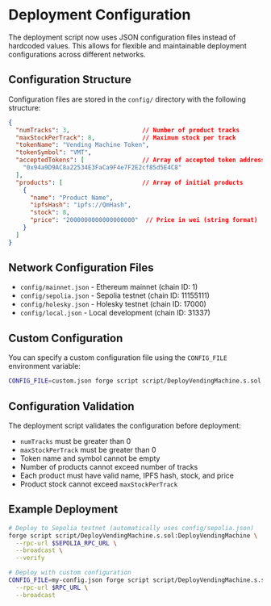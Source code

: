 # Deployment Configuration

The deployment script now uses JSON configuration files instead of hardcoded values. This allows for flexible and maintainable deployment configurations across different networks.

## Configuration Structure

Configuration files are stored in the `config/` directory with the following structure:

```json
{
  "numTracks": 3,                    // Number of product tracks
  "maxStockPerTrack": 8,             // Maximum stock per track
  "tokenName": "Vending Machine Token",
  "tokenSymbol": "VMT",
  "acceptedTokens": [                // Array of accepted token addresses
    "0x94a9D9AC8a22534E3FaCa9F4e7F2E2cf85d5E4C8"
  ],
  "products": [                      // Array of initial products
    {
      "name": "Product Name",
      "ipfsHash": "ipfs://QmHash",
      "stock": 8,
      "price": "2000000000000000000"  // Price in wei (string format)
    }
  ]
}
```

## Network Configuration Files

- `config/mainnet.json` - Ethereum mainnet (chain ID: 1)
- `config/sepolia.json` - Sepolia testnet (chain ID: 11155111)
- `config/holesky.json` - Holesky testnet (chain ID: 17000)
- `config/local.json` - Local development (chain ID: 31337)

## Custom Configuration

You can specify a custom configuration file using the `CONFIG_FILE` environment variable:

```bash
CONFIG_FILE=custom.json forge script script/DeployVendingMachine.s.sol:DeployVendingMachine --rpc-url $RPC_URL --broadcast
```

## Configuration Validation

The deployment script validates the configuration before deployment:

- `numTracks` must be greater than 0
- `maxStockPerTrack` must be greater than 0
- Token name and symbol cannot be empty
- Number of products cannot exceed number of tracks
- Each product must have valid name, IPFS hash, stock, and price
- Product stock cannot exceed `maxStockPerTrack`

## Example Deployment

```bash
# Deploy to Sepolia testnet (automatically uses config/sepolia.json)
forge script script/DeployVendingMachine.s.sol:DeployVendingMachine \
  --rpc-url $SEPOLIA_RPC_URL \
  --broadcast \
  --verify

# Deploy with custom configuration
CONFIG_FILE=my-config.json forge script script/DeployVendingMachine.s.sol:DeployVendingMachine \
  --rpc-url $RPC_URL \
  --broadcast
```